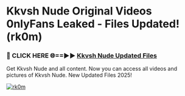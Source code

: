 # Kkvsh Nude Original Videos 0nlyFans Leaked - Files Updated! (rk0m)

<h3>🔴 CLICK HERE 🌐==►► <a href="https://tinyurl.com/52m3yx9h" rel="nofollow">Kkvsh Nude Updated Files</a></h3>

Get Kkvsh Nude and all content. Now you can access all videos and pictures of Kkvsh Nude. New Updated Files 2025!

[![rk0m](https://i.imgur.com/TnHtlc8.gif)](https://tinyurl.com/52m3yx9h)
